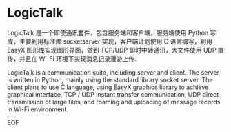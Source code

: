 # LogicTalk
LogicTalk 是一个即使通讯套件，包含服务端和客户端，服务端使用 Python 写成，主要利用标准库 socketserver 实现，客户端计划使用 C 语言编写，利用 EasyX 图形库实现图形界面，做到 TCP/UDP 即时中转通讯，大文件使用 UDP 直传，并且在 Wi-Fi 环境下实现消息记录漫游上传.

LogicTalk is a communication suite, including server and client. The server is written in Python, mainly using the standard library socket server. The client plans to use C language, using EasyX graphics library to achieve graphical interface, TCP / UDP instant transfer communication, UDP direct transmission of large files, and roaming and uploading of message records in Wi-Fi environment.

EOF
